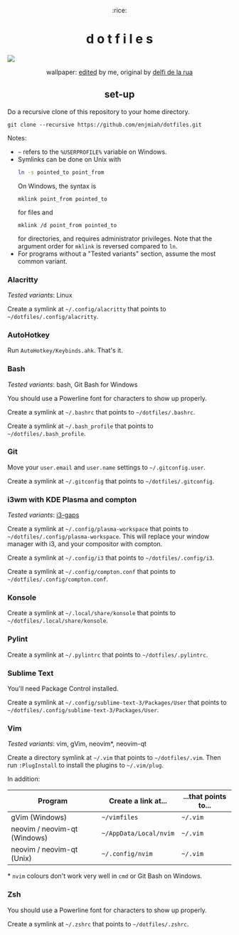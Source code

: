 <p align="center">:rice:</p>

<h1 align="center">d o t f i l e s</h1>

![](https://assets.jerryyin.info/img/rice/3.png)

<p align="center">wallpaper:
<a href="http://assets.jerryyin.info/img/rice/delfi-grain.jpg">edited</a> by
me, original by <a href="https://unsplash.com/photos/-i-g_qjFNgs">delfi de la
rua</a></p>

<h2 align="center">set-up</h2>

Do a recursive clone of this repository to your home directory.

    git clone --recursive https://github.com/enjmiah/dotfiles.git

Notes:

+ `~` refers to the `%USERPROFILE%` variable on Windows.
+ Symlinks can be done on Unix with
    ```sh
    ln -s pointed_to point_from
    ```
    On Windows, the syntax is
    ```batch
    mklink point_from pointed_to
    ```
    for files and
    ```batch
    mklink /d point_from pointed_to
    ```
    for directories, and requires administrator privileges.  Note that the
    argument order for `mklink` is reversed compared to `ln`.
+ For programs without a "Tested variants" section, assume the most common
    variant.

### Alacritty

*Tested variants*: Linux

Create a symlink at `~/.config/alacritty` that points to `~/dotfiles/.config/alacritty`.

### AutoHotkey

Run `AutoHotkey/Keybinds.ahk`.  That's it.

### Bash

*Tested variants*: bash, Git Bash for Windows

You should use a Powerline font for characters to show up properly.

Create a symlink at `~/.bashrc` that points to `~/dotfiles/.bashrc`.

Create a symlink at `~/.bash_profile` that points to `~/dotfiles/.bash_profile`.

### Git

Move your `user.email` and `user.name` settings to `~/.gitconfig.user`.

Create a symlink at `~/.gitconfig` that points to `~/dotfiles/.gitconfig`.

### i3wm with KDE Plasma and compton

*Tested variants*: [i3-gaps](https://github.com/Airblader/i3)

Create a symlink at `~/.config/plasma-workspace` that points to
`~/dotfiles/.config/plasma-workspace`.  This will replace your window manager
with i3, and your compositor with compton.

Create a symlink at `~/.config/i3` that points to `~/dotfiles/.config/i3`.

Create a symlink at `~/.config/compton.conf` that points to
`~/dotfiles/.config/compton.conf`.

### Konsole

Create a symlink at `~/.local/share/konsole` that points to
`~/dotfiles/.local/share/konsole`.

### Pylint

Create a symlink at `~/.pylintrc` that points to `~/dotfiles/.pylintrc`.

### Sublime Text

You'll need Package Control installed.

Create a symlink at `~/.config/sublime-text-3/Packages/User` that points to
`~/dotfiles/.config/sublime-text-3/Packages/User`.

### Vim

*Tested variants*: vim, gVim, neovim\*, neovim-qt

Create a directory symlink at `~/.vim` that points to `~/dotfiles/.vim`.  Then
run `:PlugInstall` to install the plugins to `~/.vim/plug`.

In addition:

| Program                      | Create a link at...    | ...that points to... |
|------------------------------|------------------------|----------------------|
| gVim (Windows)               | `~/vimfiles`           | `~/.vim`             |
| neovim / neovim-qt (Windows) | `~/AppData/Local/nvim` | `~/.vim`             |
| neovim / neovim-qt (Unix)    | `~/.config/nvim`       | `~/.vim`             |

\* `nvim` colours don't work very well in `cmd` or Git Bash on Windows.

### Zsh

You should use a Powerline font for characters to show up properly.

Create a symlink at `~/.zshrc` that points to `~/dotfiles/.zshrc`.

